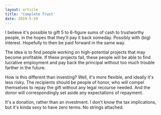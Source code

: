 ```yaml
---
layout: article
title: 'Complete Trust'
date: 2019-5-29
---
```


I believe it's possible to gift 5 to 6-figure sums of cash to trustworthy people, in the hopes that they'll pay it back someday. Possibly with (big) interest. Hopefully to then be paid forward in the same way.

The idea is to find people working on high-potential projects that may become profitable. If these projects fail, these people will be able to find lucrative employment and pay back the principal without too much trouble farther in the future.

How is this different than investing? Well, it's more flexible, and ideally it's less risky. The recipients should be people of honor, who will compel themselves to repay the gift without any legal recourse needed. And the donor will correspondingly set aside any expectations of repayment.

It's a donation, rather than an investment. I don't know the tax implications, but it's kinda sexy to have zero terms. No strings attached. 
